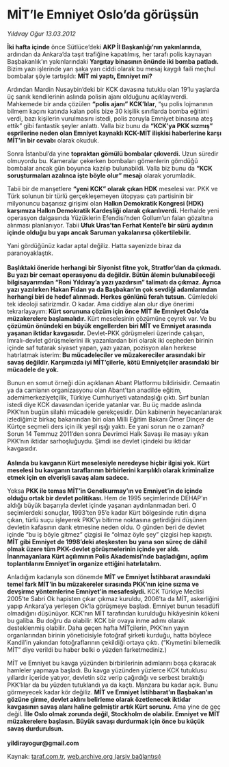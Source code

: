 # MİT’le Emniyet Oslo’da görüşsün

*Yıldıray Oğur 13.03.2012*

<div class="yazi"><p><strong>İki hafta içinde</strong> önce Sütlüce’deki <strong>AKP İl Başkanlığı’nın yakınlarında</strong>, ardından da Ankara’da taşıt trafiğine kapatılmış, her tarafı polis kaynayan Başbakanlık’ın yakınlarındaki <strong>Yargıtay binasının önünde iki bomba patladı.</strong> Bizim yazı işlerinde yarı şaka yarı ciddi olarak bu mesaj kaygılı faili meçhul bombalar şöyle tartışıldı: <strong>MİT mi yaptı, Emniyet mi?</strong></p>
<p>Ardından Mardin Nusaybin’deki bir KCK davasına tutuklu olan 19’lu yaşlarda üç sanık kendilerinin aslında polisin ajanı olduğunu açıklayıverdi. Mahkemede bir anda çözülen <strong>“polis ajanı” KCK’lılar</strong>, “şu polis lojmanının bilmem kaçını katında kalan polis bize 30 kişilik sınıflarda bomba eğitimi verdi, bazı kişilerin vurulmasını istedi, polis zoruyla Emniyet binasına ateş ettik” gibi fantastik şeyler anlattı. Valla biz bunu da <strong>“KCK’ya PKK sızmış” esprilerine neden olan Emniyet kaynaklı KCK-MİT ilişkisi haberlerine karşı MİT’in bir cevabı</strong> olarak okuduk.</p>
<p>Sonra İstanbul’da yine <strong>topraktan gömülü bombalar çıkıverdi.</strong> Uzun süredir olmuyordu bu. Kameralar çekerken bombaları gömenlerin gömdüğü bombalar ancak gün boyunca kazılıp bulunabildi. Valla biz bunu da <strong>“KCK soruşturmaları azalınca işte böyle olur” mesajı</strong> olarak yorumladık.</p>
<p>Tabii bir de manşetlere <strong>“yeni KCK” olarak çıkan HDK</strong> meselesi var. PKK ve Türk solunun bir türlü gerçekleşemeyen ütopyası çatı partisinin bir milyonuncu başarısız girişimi olan <strong>Halkın Demokratik Kongresi (HDK) karşımıza Halkın Demokratik Kardeşliği olarak çıkarılıverdi.</strong> Herhalde yeni operasyon dalgasında Yüzüklerin Efendisi’nden Gollum’un falan gözaltına alınması planlanıyor. Tabii <strong>Ufuk Uras’tan Ferhat Kentel’e bir sürü aydının içinde olduğu bu yapı ancak Saruman yakalanırsa çökertilebilir.</strong></p>
<p>Yani gördüğünüz kadar aptal değiliz. Hatta sayenizde biraz da paranoyaklaştık.<br/><br/><strong>Başlıktaki öneride herhangi bir Siyonist fitne yok, Stratfor’dan da çıkmadı. Bu yazı bir cemaat operasyonu da değildir. Bütün âlemin bulunabileceği bilgisayarımdan “Roni Yıldıray’a yazı yazdırsın” talimatı da çıkmaz. Ayrıca yazı yazılırken Hakan Fidan ya da Başbakan’ın çok sevdiği adamlarından herhangi biri de hedef alınmadı. Herkes gönlünü ferah tutsun.</strong> Cümledeki tek ideoloji satirizmdir. O kadar. Ama ciddiye alan olur diye önerimi tekrarlayayım: <strong>Kürt sorununa çözüm için önce MİT ile Emniyet Oslo’da müzakerelere başlamalıdır.</strong> Kürt meselesinin çözümüne çeyrek var. Ve bu <strong>çözümün önündeki en büyük engellerden biri MİT ve Emniyet arasında yaşanan iktidar kavgasıdır.</strong> Devlet-PKK görüşmeleri üzerinde çalışan, İmralı-devlet görüşmelerini ilk yazanlardan biri olarak iki cepheden birinin içinde saf tutarak siyaset yapan, yazı yazan, pozisyon alan herkese hatırlatmak isterim:<strong> Bu mücadeleciler ve müzakereciler arasındaki bir savaş değildir. Karşımızda iyi MİT’çilerle, kötü Emniyetçiler arasındaki bir mücadele de yok.</strong></p>
<p>Bunun en somut örneği dün açıklanan Abant Platformu bildirisidir. Cemaatin ya da camianın organizasyonu olan Abant’tan anadilde eğitim, ademimerkeziyetçilik, Türkiye Cumhuriyeti vatandaşlığı çıktı. Sırf bunları istedi diye KCK davasından içeride yatanlar var. Bu üç madde aslında PKK’nın bugün silahlı mücadele gerekçesidir. Dün kabinenin heyecanlanarak izlediğimiz birkaç bakanından biri olan Milli Eğitim Bakanı Ömer Dinçer de Kürtçe seçmeli ders için ilk yeşil ışığı yaktı. Ee yani sorun ne o zaman? Sorun 14 Temmuz 2011’den sonra Devrimci Halk Savaşı ile masayı yıkan PKK’nın iktidar sarhoşluğuydu. Şimdi ise devlet içindeki bu iktidar kavgasıdır.<br/><br/><strong>Aslında bu kavganın Kürt meselesiyle neredeyse hiçbir ilgisi yok. Kürt meselesi bu kavganın taraflarının birbirlerini karşılıklı olarak kriminalize etmek için en elverişli savaş alanı sadece.</strong></p>
<p>Yoksa <strong>PKK ile temas MİT’in Genelkurmay’ın ve Emniyet’in de içinde olduğu ortak bir devlet politikası. </strong>Hem de 1995 seçimlerinde DEHAP’ın aldığı büyük başarıyla devlet içinde yaşanan aydınlanmadan beri. O seçimlerdeki sonuçlar, 1993’ten 95’e kadar Kürt bölgesinde rutin dışına çıkan, türlü suçu işleyerek PKK’yı bitirme noktasına getirdiğini düşünen devletin kafasının dank etmesine neden oldu. O günden beri de devlet içinde “bu iş böyle gitmez” çizgisi ile “olmaz öyle şey” çizgisi hep kapıştı. <strong>MİT gibi Emniyet de 1998’deki ateşkesten bu yana son süreç de dâhil olmak üzere tüm PKK-devlet görüşmelerinin içinde yer aldı. İnanmayanlara Kürt açılımının Polis Akademisi’nde başladığını, açılım toplantılarını Emniyet’in organize ettiğini hatırlatalım.</strong></p>
<p>Anladığım kadarıyla son dönemde <strong>MİT ve Emniyet İstihbarat arasındaki temel fark MİT’in bu müzakereler sırasında PKK’nın içine sızma ve devşirme yöntemlerine Emniyet’in mesafesiydi.</strong> KCK Türkiye Meclisi 2005’te Sabri Ok hapisten çıkar çıkmaz kuruldu, 2006’ta da MİT, askerliğini yapıp Ankara’ya yerleşen Ok’la görüşmeye başladı. Emniyet bunun tesadüfî olmadığını düşünüyor. KCK’nın MİT tarafından kurulduğu hikâyesinin kökeni bu galiba. Bu doğru da olabilir. KCK bir ovaya inme adımı olarak desteklenmiş olabilir. Daha geçen hafta MİTçilerin, PKK’nın yayın organlarından birinin yöneticisiyle fotoğraf şirketi kurduğu, hatta böylece Kandil’in yakından fotoğraflarının çekildiği ortaya çıktı. (“Kıymetini bilemedik MİT” diye verildi bu haber belki o yüzden farketmediniz.)</p>
<p>MİT ve Emniyet bu kavga yüzünden birbirilerinin adımlarını boşa çıkaracak hamleler yapmaya başladı. Bu kavga yüzünden yüzlerce KCK tutuklusu yıllardır içeride yatıyor, devletin söz verip çağırdığı ve serbest bıraktığı PKK’lılar da bu yüzden tutuklandı ya da kaçtı. Manzara bu kadar açık. Bunu görmeyecek kadar kör değiliz. <strong>MİT ve Emniyet İstihbarat’ın Başbakan’ın gözüne girme, devlet aklını belirleme olarak özetlenecek iktidar kavgasının savaş alanı haline gelmiştir artık Kürt sorunu.</strong> Ama yine de geç değil. <strong>İlle Oslo olmak zorunda değil, Stockholm de olabilir. Emniyet ve MİT müzakerelere başlasın. Büyük savaşı durdurmak için önce bu küçük savaş durdurulsun.<br/><br/></strong><strong>yildirayogur@gmail.com</strong></p>
</div>

Kaynak: [taraf.com.tr](http://www.taraf.com.tr/yildiray-ogur/makale-mit-le-emniyet-oslo-da-gorussun.htm), [web.archive.org (arşiv bağlantısı)](http://web.archive.org/web/20130709132757/http://www.taraf.com.tr/yildiray-ogur/makale-mit-le-emniyet-oslo-da-gorussun.htm)
